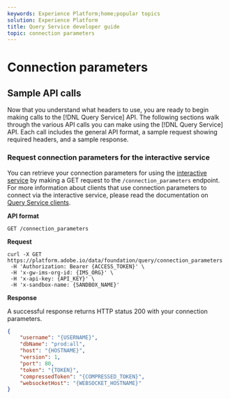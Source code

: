 ```yaml
---
keywords: Experience Platform;home;popular topics
solution: Experience Platform
title: Query Service developer guide
topic: connection parameters
---
```


# Connection parameters

## Sample API calls

Now that you understand what headers to use, you are ready to begin making calls to the [!DNL Query Service] API. The following sections walk through the various API calls you can make using the [!DNL Query Service] API. Each call includes the general API format, a sample request showing required headers, and a sample response.

### Request connection parameters for the interactive service

You can retrieve your connection parameters for using the [interactive service](../creating-queries/writing-queries.md) by making a GET request to the `/connection_parameters` endpoint. For more information about clients that use connection parameters to connect via the interactive service, please read the documentation on [Query Service clients](../clients/overview.md).

**API format**

```http
GET /connection_parameters
```

**Request**

```shell
curl -X GET https://platform.adobe.io/data/foundation/query/connection_parameters
 -H 'Authorization: Bearer {ACCESS_TOKEN}' \
 -H 'x-gw-ims-org-id: {IMS_ORG}' \
 -H 'x-api-key: {API_KEY}' \
 -H 'x-sandbox-name: {SANDBOX_NAME}'
```

**Response**

A successful response returns HTTP status 200 with your connection parameters.

```json
{
    "username": "{USERNAME}",
    "dbName": "prod:all",
    "host": "{HOSTNAME}",
    "version": 1,
    "port": 80,
    "token": "{TOKEN}",
    "compressedToken": "{COMPRESSED_TOKEN}",
    "websocketHost": "{WEBSOCKET_HOSTNAME}"
}
```